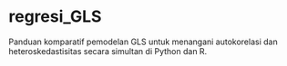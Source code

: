 # regresi_GLS
Panduan komparatif pemodelan GLS untuk menangani autokorelasi dan heteroskedastisitas secara simultan di Python dan R.
